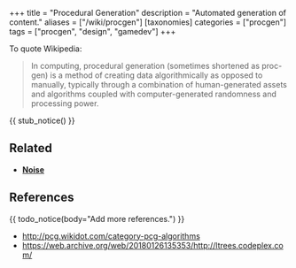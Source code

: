 +++
title = "Procedural Generation"
description = "Automated generation of content."
aliases = ["/wiki/procgen"]
[taxonomies]
categories = ["procgen"]
tags = ["procgen", "design", "gamedev"]
+++

To quote Wikipedia:

> In computing, procedural generation (sometimes shortened as proc-gen) is a method of creating data algorithmically as opposed to manually, typically through a combination of human-generated assets and algorithms coupled with computer-generated randomness and processing power.




{{ stub_notice() }}

## Related

- [**Noise**](/wiki/noise)

## References

{{ todo_notice(body="Add more references.") }}

- <http://pcg.wikidot.com/category-pcg-algorithms>
- <https://web.archive.org/web/20180126135353/http://ltrees.codeplex.com/>
